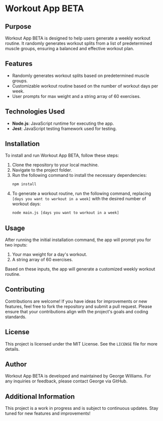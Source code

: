 # Workout App BETA

## Purpose
Workout App BETA is designed to help users generate a weekly workout routine. It randomly generates workout splits from a list of predetermined muscle groups, ensuring a balanced and effective workout plan.

## Features
- Randomly generates workout splits based on predetermined muscle groups.
- Customizable workout routine based on the number of workout days per week.
- User prompts for max weight and a string array of 60 exercises.

## Technologies Used
- **Node.js**: JavaScript runtime for executing the app.
- **Jest**: JavaScript testing framework used for testing.

## Installation
To install and run Workout App BETA, follow these steps:

1. Clone the repository to your local machine.
2. Navigate to the project folder.
3. Run the following command to install the necessary dependencies:
    ```bash
    npm install
    ```
4. To generate a workout routine, run the following command, replacing `[days you want to workout in a week]` with the desired number of workout days:
    ```bash
    node main.js [days you want to workout in a week]
    ```

## Usage
After running the initial installation command, the app will prompt you for two inputs:
1. Your max weight for a day's workout.
2. A string array of 60 exercises.

Based on these inputs, the app will generate a customized weekly workout routine.

## Contributing
Contributions are welcome! If you have ideas for improvements or new features, feel free to fork the repository and submit a pull request. Please ensure that your contributions align with the project's goals and coding standards.

## License
This project is licensed under the MIT License. See the `LICENSE` file for more details.

## Author
Workout App BETA is developed and maintained by George Williams. For any inquiries or feedback, please contact George via GitHub.

## Additional Information
This project is a work in progress and is subject to continuous updates. Stay tuned for new features and improvements!